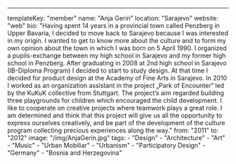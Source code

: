 ---
  templateKey: "member"
  name: "Anja Gerin"
  location: "Sarajevo"
  website: "web"
  bio: "Having spent 14 years in a provincial town called Penzberg in Upper Bavaria, I decided to move back to Sarajevo because I was interested in my origin. I wanted to get to know more about the culture and to form my own opinion about the town in which I was born on 5 April 1990. I organized a pupils-exchange between my high school in Sarajevo and my former high school in Penzberg. After graduating in 2008 at 2nd high school in Sarajevo (IB-Diploma Program) I decided to start to study design. At that time I decided for product design at the Academy of Fine Arts in Sarajevo. In 2010 I worked as an organization assistant in the project „Park of Encounter“ led by the KuKuK collective from Stuttgart. The project’s aim regarded building three playgrounds for children which encouraged the child development. I like to cooperate on creative projects where teamwork plays a great role. I am determined and think that this project will give us all the opportunity to express ourselves creatively, and be part of the development of the culture program collecting precious experiences along the way."
  from: "2011"
  to: "2012"
  image: "/img/AnjaGerin.jpg"
  tags: 
    - "Design"
    - "Architecture"
    - "Art"
    - "Music"
    - "Urban Mobiliar"
    - "Urbanism"
    - "Participatory Design"
    - "Germany"
    - "Bosnia and Herzegovina"
